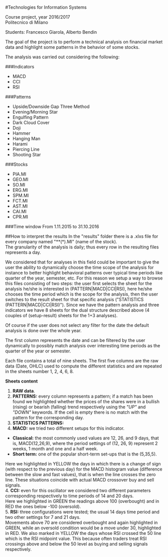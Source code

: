 #Technologies for Information Systems

Course project, year 2016/2017  
Politecnico di Milano

Students: Francesco Giarola, Alberto Bendin

The goal of the project is to perform a technical analysis on financial market data and highlight some patterns in the behavior of some stocks.

The analysis was carried out considering the following:

###Indicators
* MACD
* CCI
* RSI

###Patterns
* Upside/Downside Gap Three Method
* Evening/Morning Star
* Engulfing Pattern
* Dark Cloud Cover
* Doji
* Hammer
* Hanging Man
* Harami
* Piercing Line
* Shooting Star

###Stocks
* PIA.MI
* GEO.MI
* SO.MI
* ERG.MI
* SPM.MI
* FCT.MI
* AST.MI
* CAI.MI
* CPR.MI

###Time window
From 1.11.2015 to 31.10.2016


##How to interpret the results
In the "results" folder there is a .xlxs file for every company named "\*\*(\*).MI" (name of the stock).  
The granularity of the analysis is daily; thus every row in the resulting files represents a day.

We considered that for analyses in this field could be important to give the user the ability to dynamically choose the time scope of the analysis for instance to better highlight behavioral patterns over typical time periods like quarter of the year, semester, etc.
For this reason we setup a way to browse this files consisting of two steps: the user first selects the sheet for the analysis he/she is interested in (PATTERN|MACD|CCI|RSI), here he/she chooses the time period which is the scope for the analysis, then the user switches to the result sheet for that specific analysis ("STATISTICS (PATTERN|MACD|CCI|RSI)").
Since we have the pattern analysis and three indicators we have 8 sheets for the dual structure described above (4 couples of (setup-result) sheets for the 1+3 analyses).

Of course if the user does not select any filter for the date the default analysis is done over the whole year.

The first column represents the date and can be filtered by the user dynamically to possibly match analysis over interesting time periods as the quarter of the year or semester.

Each file contains a total of nine sheets. The first five columns are the raw data (Date, OHLC) used to compute the different statistics and are repeated in the sheets number 1, 2, 4, 6, 8.

**Sheets content**  

1. **RAW data**. 
2. **PATTERNS:** every column represents a pattern; if a match has been found we highlighted whether the prices of the shares were in a bullish (rising) or bearish (falling) trend respectively using the _"UP"_ and _"DOWN"_ keywords. If the cell is empty there is no match with the pattern for the corresponding day. 
2. **STATISTICS PATTERNS:** 
3. **MACD:** we tried two different setups for this indicator. 
  * **Classical:** the most commonly used values are 12, 26, and 9 days, that is, MACD(12,26,9), where the period settings of (12, 26, 9) represent 2 weeks, 1 month and one and a half week.
  * **Short term:** one of the popular short-term set-ups that is the (5,35,5).  
  
 Here we highlighted in YELLOW the days in which there is a change of sign (with respect to the previous day) for the MACD histogram value (difference between the slow and fast values), that is when the line crosses the zero line. These situations coincide with actual MACD crossover buy and sell signals.  
4. **CCI:** even for this oscillator we considered two different parameters corresponding respectively to time periods of 14 and 20 days.  
 Here we highlighted in GREEN the readings above 100 (overbought) and in RED the ones below -100 (oversold).  
5. **RSI:** three configurations were tested; the usual 14 days time period and two other settings for 7 and 21 days.  
 Movements above 70 are considered overbought and again highlighted in GREEN, while an oversold condition would be a move under 30, highlighted in RED. We also marked in YELLOW the days whose RSI crossed the 50 line which is the RSI midpoint value. This because often traders treat RSI crossings above and below the 50 level as buying and selling signals respectively.
